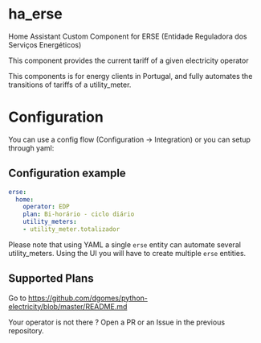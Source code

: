 # ha_erse
Home Assistant Custom Component for ERSE (Entidade Reguladora dos Serviços Energéticos)

This component provides the current tariff of a given electricity operator

This components is for energy clients in Portugal, and fully automates the transitions of tariffs of a utility_meter.

# Configuration

You can use a config flow (Configuration -> Integration) or you can setup through yaml:

## Configuration example

```yaml
erse:
  home:
    operator: EDP
    plan: Bi-horário - ciclo diário
    utility_meters:
    - utility_meter.totalizador
```

Please note that using YAML a single `erse` entity can automate several utility_meters. Using the UI you will have to create multiple `erse` entities.

## Supported Plans

Go to https://github.com/dgomes/python-electricity/blob/master/README.md

Your operator is not there ? Open a PR or an Issue in the previous repository.